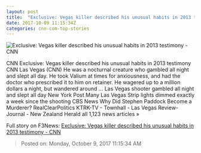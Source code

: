 ```yaml
---
layout: post
title:  "Exclusive: Vegas killer described his unusual habits in 2013 testimony - CNN"
date: 2017-10-09 11:15:34Z
categories: cnn-com-top-stories
---
```


![Exclusive: Vegas killer described his unusual habits in 2013 testimony - CNN](http://i2.cdn.cnn.com/cnnnext/dam/assets/171003093253-cnnee-pkg-ana-maria-luengo-quin-era-stephen-paddock-el-psicopata-de-las-vegas-00002015-super-tease.jpg)

CNN Exclusive: Vegas killer described his unusual habits in 2013 testimony CNN Las Vegas (CNN) He was a nocturnal creature who gambled all night and slept all day. He took Valium at times for anxiousness, and had the doctor who prescribed it to him on retainer. He wagered up to a million dollars a night, but wandered around ... Las Vegas shooter gambled all night and slept all day New York Post Many Las Vegas Strip lights dimmed exactly a week since the shooting CBS News Why Did Stephen Paddock Become a Murderer? RealClearPolitics KTRK-TV - Townhall - Las Vegas Review-Journal - New Zealand Herald all 1,123 news articles »


Full story on F3News: [Exclusive: Vegas killer described his unusual habits in 2013 testimony - CNN](http://www.f3nws.com/n/PZ2pNG)

> Posted on: Monday, October 9, 2017 11:15:34 AM
